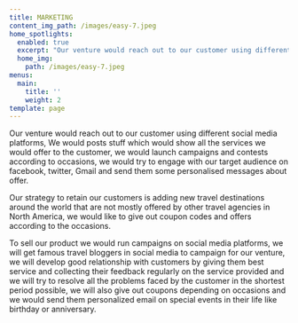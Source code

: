```yaml
---
title: MARKETING
content_img_path: /images/easy-7.jpeg
home_spotlights:
  enabled: true
  excerpt: "Our venture would reach out to our customer using different social media platforms, We would\rposts stuff which would show all the services we would offer to the customer, we would launch\rcampaigns and contests according to occasions, we would try to engage with our target audience \ron facebook , twitter, Gmail and send them some personalised messages about offer"
  home_img:
    path: /images/easy-7.jpeg
menus:
  main:
    title: ''
    weight: 2
template: page
---
```

Our venture would reach out to our customer using different social media platforms, We wouldposts stuff which would show all the services we would offer to the customer, we would launchcampaigns and contests according to occasions, we would try to engage with our target audienceon facebook, twitter, Gmail and send them some personalised messages about offer.

Our strategy to retain our customers is adding new travel destinations around the world that arenot mostly offered by other travel agencies in North America, we would like to give out couponcodes and offers according to the occasions.

To sell our product we would run campaigns on social media platforms, we will get famoustravel bloggers in social media to campaign for our venture, we will develop good relationshipwith customers by giving them best service and collecting their feedback regularly on the serviceprovided and we will try to resolve all the problems faced by the customer in the shortest periodpossible, we will also give out coupons depending on occasions and we would send them personalized email on special events in their life like birthday or anniversary.
